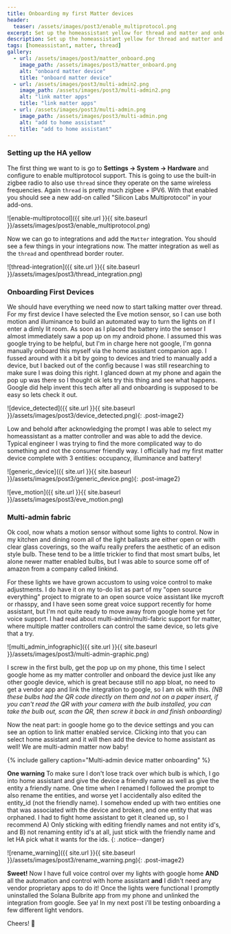 ```yaml
---
title: Onboarding my first Matter devices
header:
  teaser: /assets/images/post3/enable_multiprotocol.png
excerpt: Set up the homeassistant yellow for thread and matter and onboard devices
description: Set up the homeassistant yellow for thread and matter and onboard devices
tags: [homeassistant, matter, thread]
gallery:
  - url: /assets/images/post3/matter_onboard.png
    image_path: /assets/images/post3/matter_onboard.png
    alt: "onboard matter device"
    title: "onboard matter device"
  - url: /assets/images/post3/multi-admin2.png
    image_path: /assets/images/post3/multi-admin2.png
    alt: "link matter apps"
    title: "link matter apps"
  - url: /assets/images/post3/multi-admin.png
    image_path: /assets/images/post3/multi-admin.png
    alt: "add to home assistant"
    title: "add to home assistant"
---
```

### Setting up the HA yellow
The first thing we want to is go to **Settings -> System -> Hardware** and configure to enable multiprotocol support.  This is going to use the built-in zigbee radio to also use `thread` since they operate on the same wireless frequencies.  Again `thread` is pretty much zigbee + IPV6.  With that enabled you should see a new add-on called "Silicon Labs Multiprotocol" in your add-ons.  

![enable-multiprotocol]({{ site.url }}{{ site.baseurl }}/assets/images/post3/enable_multiprotocol.png)  

Now we can go to integrations and add the `Matter` integration. You should see a few things in your integrations now.  The matter integration as well as the `thread` and openthread border router.  


![thread-integration]({{ site.url }}{{ site.baseurl }}/assets/images/post3/thread_integration.png)  

### Onboarding First Devices  
We should have everything we need now to start talking matter over thread.  For my first device I have selected the Eve motion sensor, so I can use both motion and illuminance to build an automated way to turn the lights on if I enter a dimly lit room.  As soon as I placed the battery into the sensor I almost immediately saw a pop up on my android phone.  I assumed this was google trying to be helpful, but I'm in charge here not google, I'm gonna manually onboard this myself via the home assistant companion app.  I fussed around with it a bit by going to devices and tried to manually add a device, but I backed out of the config because I was still researching to make sure I was doing this right.  I glanced down at my phone and again the pop up was there so I thought ok lets try this thing and see what happens.  Google did help invent this tech after all and onboarding is supposed to be easy so lets check it out.  

![device_detected]({{ site.url }}{{ site.baseurl }}/assets/images/post3/device_detected.png){: .post-image2}   

Low and behold after acknowledging the prompt I was able to select my homeassistant as a matter controller and was able to add the device.  Typical engineer I was trying to find the more complicated way to do something and not the consumer friendly way.  I officially had my first matter device complete with 3 entities: occupancy, illuminance and battery! 

![generic_device]({{ site.url }}{{ site.baseurl }}/assets/images/post3/generic_device.png){: .post-image2}   

![eve_motion]({{ site.url }}{{ site.baseurl }}/assets/images/post3/eve_motion.png)  

### Multi-admin fabric  
Ok cool, now whats a motion sensor without some lights to control.  Now in my kitchen and dining room all of the light ballasts are either open or with clear glass coverings, so the waifu really prefers the aesthetic of an edison style bulb.  These tend to be a little trickier to find that most smart bulbs, let alone newer matter enabled bulbs, but I was able to source some off of amazon from a company called linkind.  

For these lights we have grown accustom to using voice control to make adjustments.  I do have it on my to-do list as part of my "open source everything" project to migrate to an open source voice assistant like mycroft or rhasspy, and I have seen some great voice support recently for home assistant, but I'm not quite ready to move away from google home yet for voice support.  I had read about multi-admin/multi-fabric support for matter, where multiple matter controllers can control the same device, so lets give that a try.  

![multi_admin_infographic]({{ site.url }}{{ site.baseurl }}/assets/images/post3/multi-admin-graphic.png)  

I screw in the first bulb, get the pop up on my phone, this time I select google home as my matter controller and onboard the device just like any other google device, which is great because still no app bloat, no need to get a vendor app and link the integration to google, so I am ok with this. *(NB these bulbs had the QR code directly on them and not on a paper insert, if you can't read the QR with your camera with the bulb installed, you can take the bulb out, scan the QR, then screw it back in and finish onboarding)*   

Now the neat part: in google home go to the device settings and you can see an option to link matter enabled service.  Clicking into that you can select home assistant and it will then add the device to home assistant as well! We are multi-admin matter now baby! 

{% include gallery caption="Multi-admin device matter onboarding" %}  

**One warning** To make sure I don't lose track over which bulb is which, I go into home assistant and give the device a friendly name as well as give the entity a friendly name.  One time when I renamed I followed the prompt to also rename the entities, and worse yet I accidentally also edited the entity_id (not the friendly name).  I somehow ended up with two entities one that was associated with the device and broken, and one entity that was orphaned. I had to fight home assistant to get it cleaned up, so I recommend A) Only sticking with editing friendly names and not entity id's, and B) not renaming entity id's at all, just stick with the friendly name and let HA pick what it wants for the ids.
{: .notice--danger}  

![rename_warning]({{ site.url }}{{ site.baseurl }}/assets/images/post3/rename_warning.png){: .post-image2}  

**Sweet!** Now I have full voice control over my lights with google home **AND** all the automation and control with home assistant **and** I didn't need any vendor proprietary apps to do it!  Once the lights were functional I promptly uninstalled the Solana Bulbrite app from my phone and unlinked the integration from google.  See ya!  In my next post i'll be testing onboarding a few different light vendors.  

Cheers! 🍻